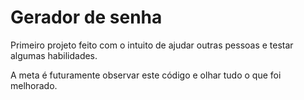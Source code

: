 # Gerador de senha
Primeiro projeto feito com o intuito de ajudar outras pessoas e testar algumas habilidades.

A meta é futuramente observar este código e olhar tudo o que foi melhorado.
